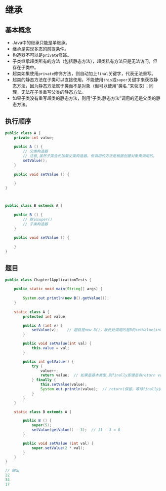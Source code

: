 # 继承

## 基本概念

- Java中的继承只能是单继承。
- 继承是实现多态的前提条件。
- 构造器不可以是`private`修饰。
- 子类继承超类所有的方法（包括静态方法），超类私有方法只是无法访问，但存在子类中。
- 超类如果使用`private`修饰方法，则自动加上`final`关键字，代表无法重写。
- 超类的静态方法在子类可以直接使用，不能使用`this`或`super`关键字来获取静态方法，因为静态方法属于类而不是对象（但可以使用“类名.”来获取）；同理，无法在子类重写父类的静态方法。
- 如果子类没有重写超类的静态方法，则用“子类.静态方法”调用的还是父类的静态方法。

## 执行顺序

```java
public class A {
    private int value;
    
    public A () {
        // 父类构造器
        // 注意,虽然子类会先加载父类构造器，但调用的方法是根据创建对象来调用的。
        setValue();
    }
    
    public void setValue () {
        
    }
}



public class B extends A {
    
    public B () {
        // 默认super()
        // 子类构造器
    }
    
    public void setValue () {
        
    }
}
```



## 题目

```java
public class Chapter1ApplicationTests {  
    
    public static void main(String[] args) {
        
        System.out.println(new B().getValue());
    }
    
	static class A {
        protected int value;

        public A (int v) {
            setValue(v);	// 题目是new B()，故此处调用的是B的setValue(int v)方法
        }

        public void setValue(int val) {
            this.value = val;
        }

        public int getValue() {
            try {
                value++;
                return value;  // 如果是基本类型,则finally即便是有return value也不会改变返回值
            } finally {
                this.setValue(value);
                System.out.println(value);  // return(保留，等待finally执行完毕) --> finally
            }
        }
    }

    static class B extends A {

        public B () {
            super(5);
            setValue(getValue() - 3);  // 11 - 3 = 8
        }

        public void setValue (int val) {
            super.setValue(2 * val);
        }
    }
}

// 输出
22
34
17
```

